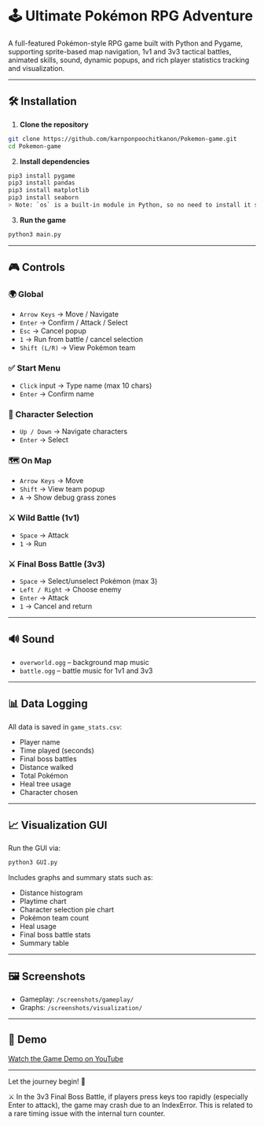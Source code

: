 # 🕹️ Ultimate Pokémon RPG Adventure

A full-featured Pokémon-style RPG game built with Python and Pygame, supporting sprite-based map navigation, 1v1 and 3v3 tactical battles, animated skills, sound, dynamic popups, and rich player statistics tracking and visualization.

---

## 🛠️ Installation

1. **Clone the repository**  
```bash
git clone https://github.com/karnponpoochitkanon/Pokemon-game.git
cd Pokemon-game
```

2. **Install dependencies**  
```bash
pip3 install pygame
pip3 install pandas
pip3 install matplotlib
pip3 install seaborn
> Note: `os` is a built-in module in Python, so no need to install it separately.
```

3. **Run the game**  
```bash
python3 main.py
```

---

## 🎮 Controls

### 🌍 Global
- `Arrow Keys` → Move / Navigate
- `Enter` → Confirm / Attack / Select
- `Esc` → Cancel popup
- `1` → Run from battle / cancel selection
- `Shift (L/R)` → View Pokémon team

### ✅ Start Menu
- `Click` input → Type name (max 10 chars)
- `Enter` → Confirm name

### 👤 Character Selection
- `Up / Down` → Navigate characters
- `Enter` → Select

### 🗺️ On Map
- `Arrow Keys` → Move
- `Shift` → View team popup
- `A` → Show debug grass zones

### ⚔️ Wild Battle (1v1)
- `Space` → Attack
- `1` → Run

### ⚔️ Final Boss Battle (3v3)
- `Space` → Select/unselect Pokémon (max 3)
- `Left / Right` → Choose enemy
- `Enter` → Attack
- `1` → Cancel and return

---

## 🔊 Sound

- `overworld.ogg` – background map music  
- `battle.ogg` – battle music for 1v1 and 3v3

---

## 📊 Data Logging

All data is saved in `game_stats.csv`:

- Player name
- Time played (seconds)
- Final boss battles
- Distance walked
- Total Pokémon
- Heal tree usage
- Character chosen

---

## 📈 Visualization GUI

Run the GUI via:

```bash
python3 GUI.py
```

Includes graphs and summary stats such as:

- Distance histogram
- Playtime chart
- Character selection pie chart
- Pokémon team count
- Heal usage
- Final boss battle stats
- Summary table

---

## 🖼️ Screenshots

- Gameplay: `/screenshots/gameplay/`  
- Graphs: `/screenshots/visualization/`

---

## 🎥 Demo

[Watch the Game Demo on YouTube](https://youtu.be/0PVEW_bYXD8)

---

Let the journey begin! 🚀

⚔️ In the 3v3 Final Boss Battle, if players press keys too rapidly (especially Enter to attack), the game may crash due to an IndexError.
This is related to a rare timing issue with the internal turn counter.
